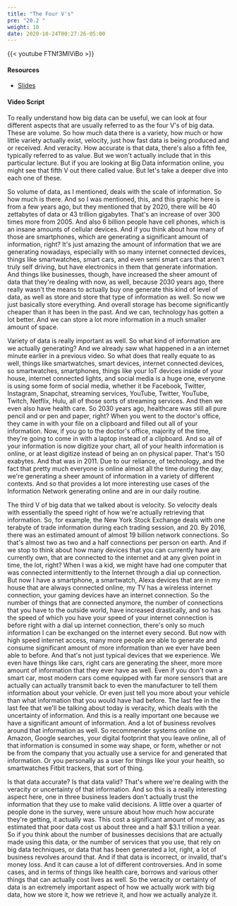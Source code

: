 ```yaml
---
title: "The Four V's"
pre: "20.2 "
weight: 10
date: 2020-10-24T00:27:26-05:00
---
```


{{< youtube FTNf3MIViBo >}}
<!-- KG68zy_ebxk -->

#### Resources
* [Slides](/1-cc110/20-big-data/slides/20-BigData.pdf)

#### Video Script

To really understand how big data can be useful, we can look at four different aspects that are usually referred to as the four V's of big data. These are volume. So how much data there is a variety, how much or how little variety actually exist, velocity, just how fast data is being produced and or received. And veracity. How accurate is that data, there's also a fifth fee, typically referred to as value. But we won't actually include that in this particular lecture. But if you are looking at Big Data information online, you might see that fifth V out there called value. But let's take a deeper dive into each one of these. 

So volume of data, as I mentioned, deals with the scale of information. So how much is there. And so I was mentioned, this, and this graphic here is from a few years ago, but they mentioned that by 2020, there will be 40 zettabytes of data or 43 trillion gigabytes. That's an increase of over 300 times more from 2005. And also 6 billion people have cell phones, which is an insane amounts of cellular devices. And if you think about how many of those are smartphones, which are generating a significant amount of information, right? It's just amazing the amount of information that we are generating nowadays, especially with so many internet connected devices, things like smartwatches, smart cars, and even semi smart cars that aren't truly self driving, but have electronics in them that generate information. And things like businesses, though, have increased the sheer amount of data that they're dealing with now, as well, because 2030 years ago, there really wasn't the means to actually buy one generate this kind of level of data, as well as store and store that type of information as well. So now we just basically store everything. And overall storage has become significantly cheaper than it has been in the past. And we can, technology has gotten a lot better. And we can store a lot more information in a much smaller amount of space. 

Variety of data is really important as well. So what kind of information are we actually generating? And we already saw what happened in a an internet minute earlier in a previous video. So what does that really equate to as well, things like smartwatches, smart devices, internet connected devices, so smartwatches, smartphones, things like your IoT devices inside of your house, internet connected lights, and social media is a huge one, everyone is using some form of social media, whether it be Facebook, Twitter, Instagram, Snapchat, streaming services, YouTube, Twitter, YouTube, Twitch, Netflix, Hulu, all of those sorts of streaming services. And then we even also have health care. So 2030 years ago, healthcare was still all pure pencil and or pen and paper, right? When you went to the doctor's office, they came in with your file on a clipboard and filled out all of your information. Now, if you go to the doctor's office, majority of the time, they're going to come in with a laptop instead of a clipboard. And so all of your information is now digitize your chart, all of your health information is online, or at least digitize instead of being an on physical paper. That's 150 exabytes. And that was in 2011. Due to our reliance, of technology, and the fact that pretty much everyone is online almost all the time during the day, we're generating a sheer amount of information in a variety of different contexts. And so that provides a lot more interesting use cases of the Information Network generating online and are in our daily routine. 

The third V of big data that we talked about is velocity. So velocity deals with essentially the speed right of how we're actually retrieving that information. So, for example, the New York Stock Exchange deals with one terabyte of trade information during each trading session, and 20. By 2016, there was an estimated amount of almost 19 billion network connections. So that's almost two as two and a half connections per person on earth. And if we stop to think about how many devices that you can currently have are currently own, that are connected to the internet and at any given point in time, the lot, right? When I was a kid, we might have had one computer that was connected intermittently to the Internet through a dial up connection. But now I have a smartphone, a smartwatch, Alexa devices that are in my house that are always connected online, my TV has a wireless internet connection, your gaming devices have an internet connection. So the number of things that are connected anymore, the number of connections that you have to the outside world, have increased drastically, and so has the speed of which you have your speed of your internet connection is before right with a dial up internet connection, there's only so much information I can be exchanged on the internet every second. But now with high speed internet access, many more people are able to generate and consume significant amount of more information than we ever have been able to before. And that's not just typical devices that we experience. We even have things like cars, right cars are generating the sheer, more more amount of information that they ever have as well. Even if you don't own a smart car, most modern cars come equipped with far more sensors that are actually can actually transmit back to even the manufacturer to tell them information about your vehicle. Or even just tell you more about your vehicle than what information that you would have had before. The last fee in the last fee that we'll be talking about today is veracity, which deals with the uncertainty of information. And this is a really important one because we have a significant amount of information. And a lot of business revolves around that information as well. So recommender systems online on Amazon, Google searches, your digital footprint that you leave online, all of that information is consumed in some way shape, or form, whether or not be from the company that you actually use a service for and generated that information. Or you personally as a user for things like your your health, so smartwatches Fitbit trackers, that sort of thing. 

Is that data accurate? Is that data valid? That's where we're dealing with the veracity or uncertainty of that information. And so this is a really interesting aspect here, one in three business leaders don't actually trust the information that they use to make valid decisions. A little over a quarter of people done in the survey, were unsure about how much how accurate they're getting, it actually was. This cost a significant amount of money, as estimated that poor data cost us about three and a half $3.1 trillion a year. So if you think about the number of businesses decisions that are actually made using this data, or the number of services that you use, that rely on big data techniques, or data that has been generated a lot, right, a lot of business revolves around that. And if that data is incorrect, or invalid, that's money loss. And it can cause a lot of different controversies. And in some cases, and in terms of things like health care, borrows and various other things that can actually cost lives as well. So the veracity or certainty of data is an extremely important aspect of how we actually work with big data, how we store it, how we retrieve it, and how we actually analyze it. 

